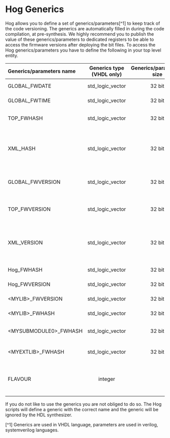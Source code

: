 # Hog Generics

Hog allows you to define a set of generics/parameters[^1] to keep track of the code versioning. 
The generics are automatically filled in during the code compilation, at pre-synthesis.
We highly recommend you to publish the value of these generics/parameters to dedicated registers to be able to access the firmware versions after deploying the bit files.
To access the Hog generics/parameters you have to define the following in your top level entity.

| Generics/parameters name           | Generics type (VHDL only)     | Generics/parameters size | Generics/parameters description                                                                                                                                       |
|:------------------------|:------------------:|:-------------:|:-----------------------------------------------------------------------------------------------------------------------------------------------------------|
| GLOBAL_FWDATE           | std_logic_vector   | 32 bit         | date in which the firmware is compiled it uses d/m/Y format |
| GLOBAL_FWTIME           | std_logic_vector   | 32 bit         | time in which the firmware is compiled it uses 00H:M:S fromat  | 
| TOP_FWHASH              | std_logic_vector   | 32 bit         | hash code (git SHA) for the folder ./Top/\<project_name\> taken from the latest git commit   | 
| XML_HASH                | std_logic_vector   | 32 bit         | hash code (git SHA) for the latest commit in which at least one of the files in ./Top/\<project_name\>/xml/xm.lst has been modified, available if your project uses IPbus    |
| GLOBAL_FWVERSION        | std_logic_vector   | 32 bit         | firmware version produced by Hog, it has the form MajorMinorCommit, is produced starting from the latest tag    | 
| TOP_FWVERSION           | std_logic_vector   | 32 bit         | version for the ./Top/\<project_name\> folder, it has the form MajorMinorCommit, is produced from the latest tag   |
| XML_VERSION             | std_logic_vector   | 32 bit         | version for the ./Top/\<project_name\>/xml folder, it has the form MajorMinorCommit, is produced from the latest tag(available if your project uses IPbus) | 
| Hog_FWHASH              | std_logic_vector   | 32 bit         | hash code (git SHA) for the Hog folder   | 
| Hog_FWVERSION           | std_logic_vector   | 32 bit         | version for the Hog folder, produced from the latest tag   |
| <MYLIB\>_FWVERSION     | std_logic_vector   | 32 bit         | version for the list files used in defining library <MYLIB\>  |
| <MYLIB\>_FWHASH        | std_logic_vector   | 32 bit         | hash code (git SHA) for the files contained <MYLIB\> list file |
| <MYSUBMODULE0\>_FWHASH | std_logic_vector   | 32 bit         | hash code (git SHA) for the last commit of <MYSUBMODULE\> submodule |
| <MYEXTLIB\>_FWHASH     | std_logic_vector   | 32 bit         | hash code (git SHA) for the file contained the <MYEXTLIB\> list file |
| FLAVOUR                 | integer            |                | (integer) flavour used for generating this bit file, set if your project uses Hog flavours to produce bit files for different devices |

If you do not like to use the generics you are not obliged to do so.
The Hog scripts will define a generic with the correct name and the generic will be ignored by the HDL synthesizer.

[^1] Generics are used in VHDL language, parameters are used in verilog, systemverilog languages.
